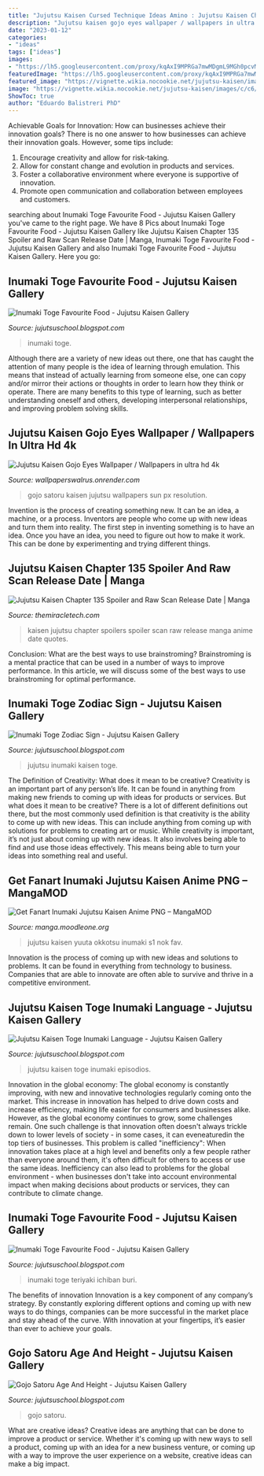 ```yaml
---
title: "Jujutsu Kaisen Cursed Technique Ideas Amino : Jujutsu Kaisen Chapter 135 Spoiler And Raw Scan Release Date"
description: "Jujutsu kaisen gojo eyes wallpaper / wallpapers in ultra hd 4k"
date: "2023-01-12"
categories:
- "ideas"
tags: ["ideas"]
images:
- "https://lh5.googleusercontent.com/proxy/kqAxI9MPRGa7mwMDgmL9MGh0pcvM59qQKH4cQmj7J35kMYss1mKzoCHVCafCQfTkU5INckM-CTWKTmfNXOSvaBSAa2aSErl8w3WxV4bybYQJSQoaj4rHnSYdA7CYY6042MT7cdXMzcqqdCv5QOlzr1qPs2WqatXyA_PFoKs1Tv4kqJbigktLgWenSMrzOWR0G_aQEZI8qwPqVRc0SJGC6w=s0-d"
featuredImage: "https://lh5.googleusercontent.com/proxy/kqAxI9MPRGa7mwMDgmL9MGh0pcvM59qQKH4cQmj7J35kMYss1mKzoCHVCafCQfTkU5INckM-CTWKTmfNXOSvaBSAa2aSErl8w3WxV4bybYQJSQoaj4rHnSYdA7CYY6042MT7cdXMzcqqdCv5QOlzr1qPs2WqatXyA_PFoKs1Tv4kqJbigktLgWenSMrzOWR0G_aQEZI8qwPqVRc0SJGC6w=s0-d"
featured_image: "https://vignette.wikia.nocookie.net/jujutsu-kaisen/images/c/c6/Episodio_01.jpg/revision/latest?cb=20201001133806&amp;path-prefix=es"
image: "https://vignette.wikia.nocookie.net/jujutsu-kaisen/images/c/c6/Episodio_01.jpg/revision/latest?cb=20201001133806&amp;path-prefix=es"
ShowToc: true
author: "Eduardo Balistreri PhD"
---
```



Achievable Goals for Innovation: How can businesses achieve their innovation goals?
There is no one answer to how businesses can achieve their innovation goals. However, some tips include:
1. Encourage creativity and allow for risk-taking.
2. Allow for constant change and evolution in products and services.
3. Foster a collaborative environment where everyone is supportive of innovation. 
4. Promote open communication and collaboration between employees and customers.

	

		
searching about Inumaki Toge Favourite Food - Jujutsu Kaisen Gallery you've came to the right page. We have 8 Pics about Inumaki Toge Favourite Food - Jujutsu Kaisen Gallery like Jujutsu Kaisen Chapter 135 Spoiler and Raw Scan Release Date | Manga, Inumaki Toge Favourite Food - Jujutsu Kaisen Gallery and also Inumaki Toge Favourite Food - Jujutsu Kaisen Gallery. Here you go:
		
    
## Inumaki Toge Favourite Food - Jujutsu Kaisen Gallery

<img loading=lazy src="https://4.bp.blogspot.com/-DOO3QoWd2EQ/W5e_X8jjauI/AAAAAAAAMSk/iqgQfwMj4cErlEb1FCHxlXyFGAU3POsYQCLcBGAs/s1600/41595838_460693877776855_6164694708888010752_n.jpg" onerror="this.onerror=null;this.src='https://tse4.mm.bing.net/th?id=OIP.QqW8-tBV9rWzdPl6vY6kjAHaJ5&amp;pid=15.1';" alt="Inumaki Toge Favourite Food - Jujutsu Kaisen Gallery">

_Source: jujutsuschool.blogspot.com_

>inumaki toge. 

	

Although there are a variety of new ideas out there, one that has caught the attention of many people is the idea of learning through emulation. This means that instead of actually learning from someone else, one can copy and/or mirror their actions or thoughts in order to learn how they think or operate. There are many benefits to this type of learning, such as better understanding oneself and others, developing interpersonal relationships, and improving problem solving skills.

    
## Jujutsu Kaisen Gojo Eyes Wallpaper / Wallpapers In Ultra Hd 4k

<img loading=lazy src="https://www.wallpapersun.com/wp-content/uploads/2020/11/c4fcc9bc9512db3b8685d26ba1fb01aa.jpg" onerror="this.onerror=null;this.src='https://tse2.mm.bing.net/th?id=OIP.DEjyePWCRSYPiGBV1kL2vwHaMD&amp;pid=15.1';" alt="Jujutsu Kaisen Gojo Eyes Wallpaper / Wallpapers in ultra hd 4k">

_Source: wallpaperswalrus.onrender.com_

>gojo satoru kaisen jujutsu wallpapers sun px resolution. 

	

Invention is the process of creating something new. It can be an idea, a machine, or a process. Inventors are people who come up with new ideas and turn them into reality. The first step in inventing something is to have an idea. Once you have an idea, you need to figure out how to make it work. This can be done by experimenting and trying different things.

    
## Jujutsu Kaisen Chapter 135 Spoiler And Raw Scan Release Date | Manga

<img loading=lazy src="https://www.shareitnow.net/wp-content/uploads/2021/01/Jujutsu-Kaisen-chapter-135.jpg" onerror="this.onerror=null;this.src='https://tse3.mm.bing.net/th?id=OIP.0PzYSjVLRe_Ttu687lEjdgHaEK&amp;pid=15.1';" alt="Jujutsu Kaisen Chapter 135 Spoiler and Raw Scan Release Date | Manga">

_Source: themiracletech.com_

>kaisen jujutsu chapter spoilers spoiler scan raw release manga anime date quotes. 

	

Conclusion: What are the best ways to use brainstroming?
Brainstroming is a mental practice that can be used in a number of ways to improve performance. In this article, we will discuss some of the best ways to use brainstroming for optimal performance.

    
## Inumaki Toge Zodiac Sign - Jujutsu Kaisen Gallery

<img loading=lazy src="https://i.pinimg.com/236x/80/94/16/809416bf7fbdbe6bc6754b9847601de0.jpg" onerror="this.onerror=null;this.src='https://tse4.mm.bing.net/th?id=OIP.8OaO-uKvE4TGN74WtnlLEwAAAA&amp;pid=15.1';" alt="Inumaki Toge Zodiac Sign - Jujutsu Kaisen Gallery">

_Source: jujutsuschool.blogspot.com_

>jujutsu inumaki kaisen toge. 

	

The Definition of Creativity: What does it mean to be creative?
Creativity is an important part of any person’s life. It can be found in anything from making new friends to coming up with ideas for products or services. But what does it mean to be creative? There is a lot of different definitions out there, but the most commonly used definition is that creativity is the ability to come up with new ideas. This can include anything from coming up with solutions for problems to creating art or music. While creativity is important, it’s not just about coming up with new ideas. It also involves being able to find and use those ideas effectively. This means being able to turn your ideas into something real and useful.

    
## Get Fanart Inumaki Jujutsu Kaisen Anime PNG – MangaMOD

<img loading=lazy src="https://s1.zerochan.net/Okkotsu.Yuuta.(Jujutsu.Kaisen).600.3155287.jpg" onerror="this.onerror=null;this.src='https://tse4.mm.bing.net/th?id=OIP.Vqzuq06EgLavlUOzTZEYQQHaIZ&amp;pid=15.1';" alt="Get Fanart Inumaki Jujutsu Kaisen Anime PNG – MangaMOD">

_Source: manga.moodleone.org_

>jujutsu kaisen yuuta okkotsu inumaki s1 nok fav. 

	

Innovation is the process of coming up with new ideas and solutions to problems. It can be found in everything from technology to business. Companies that are able to innovate are often able to survive and thrive in a competitive environment.

    
## Jujutsu Kaisen Toge Inumaki Language - Jujutsu Kaisen Gallery

<img loading=lazy src="https://vignette.wikia.nocookie.net/jujutsu-kaisen/images/c/c6/Episodio_01.jpg/revision/latest?cb=20201001133806&amp;path-prefix=es" onerror="this.onerror=null;this.src='https://tse3.mm.bing.net/th?id=OIP.2wBO5jfJnQJUfPWM-huOogHaEG&amp;pid=15.1';" alt="Jujutsu Kaisen Toge Inumaki Language - Jujutsu Kaisen Gallery">

_Source: jujutsuschool.blogspot.com_

>jujutsu kaisen toge inumaki episodios. 

	

Innovation in the global economy:
The global economy is constantly improving, with new and innovative technologies regularly coming onto the market. This increase in innovation has helped to drive down costs and increase efficiency, making life easier for consumers and businesses alike. However, as the global economy continues to grow, some challenges remain. One such challenge is that innovation often doesn't always trickle down to lower levels of society - in some cases, it can eveneaturedin the top tiers of businesses. This problem is called "inefficiency": When innovation takes place at a high level and benefits only a few people rather than everyone around them, it's often difficult for others to access or use the same ideas. Inefficiency can also lead to problems for the global environment - when businesses don't take into account environmental impact when making decisions about products or services, they can contribute to climate change.

    
## Inumaki Toge Favourite Food - Jujutsu Kaisen Gallery

<img loading=lazy src="https://lh5.googleusercontent.com/proxy/kqAxI9MPRGa7mwMDgmL9MGh0pcvM59qQKH4cQmj7J35kMYss1mKzoCHVCafCQfTkU5INckM-CTWKTmfNXOSvaBSAa2aSErl8w3WxV4bybYQJSQoaj4rHnSYdA7CYY6042MT7cdXMzcqqdCv5QOlzr1qPs2WqatXyA_PFoKs1Tv4kqJbigktLgWenSMrzOWR0G_aQEZI8qwPqVRc0SJGC6w=s0-d" onerror="this.onerror=null;this.src='https://tse1.mm.bing.net/th?id=OIP.KTVMkiVPcy3rWlDrpy8UbAHaEy&amp;pid=15.1';" alt="Inumaki Toge Favourite Food - Jujutsu Kaisen Gallery">

_Source: jujutsuschool.blogspot.com_

>inumaki toge teriyaki ichiban buri. 

	

The benefits of innovation
Innovation is a key component of any company’s strategy. By constantly exploring different options and coming up with new ways to do things, companies can be more successful in the market place and stay ahead of the curve. With innovation at your fingertips, it’s easier than ever to achieve your goals.

    
## Gojo Satoru Age And Height - Jujutsu Kaisen Gallery

<img loading=lazy src="https://i.etsystatic.com/24294480/r/il/2dc6bd/2762058649/il_794xN.2762058649_t97q.jpg" onerror="this.onerror=null;this.src='https://tse2.mm.bing.net/th?id=OIP.sqXLQZFBch98psUsO_MvngHaJ4&amp;pid=15.1';" alt="Gojo Satoru Age And Height - Jujutsu Kaisen Gallery">

_Source: jujutsuschool.blogspot.com_

>gojo satoru. 

	

What are creative ideas?
Creative ideas are anything that can be done to improve a product or service. Whether it's coming up with new ways to sell a product, coming up with an idea for a new business venture, or coming up with a way to improve the user experience on a website, creative ideas can make a big impact.

